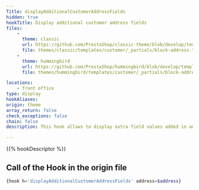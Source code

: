 ```yaml
---
Title: displayAdditionalCustomerAddressFields
hidden: true
hookTitle: Display additional customer address fields
files:
    -
      theme: classic
      url: https://github.com/PrestaShop/classic-theme/blob/develop/templates/customer/_partials/block-address.tpl
      file: themes/classic/templates/customer/_partials/block-address.tpl
    -
      theme: hummingbird
      url: https://github.com/PrestaShop/hummingbird/blob/develop/templates/customer/_partials/block-address.tpl
      file: themes/hummingbird/templates/customer/_partials/block-address.tpl

locations:
    - front office
type: display
hookAliases: 
origin: theme
array_return: false
check_exceptions: false
chain: false
description: This hook allows to display extra field values added in an address form using hook 'additionalCustomerAddressFields'

---
```


{{% hookDescriptor %}}

## Call of the Hook in the origin file

```php
{hook h='displayAdditionalCustomerAddressFields' address=$address}
```
